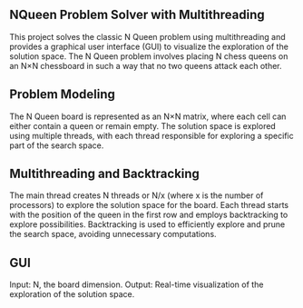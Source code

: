 ##  NQueen Problem Solver with Multithreading

This project solves the classic N Queen problem using multithreading and provides a graphical user interface (GUI) to visualize the exploration of the solution space. The N Queen problem involves placing N chess queens on an N×N chessboard in such a way that no two queens attack each other.

## Problem Modeling

The N Queen board is represented as an N×N matrix, where each cell can either contain a queen or remain empty. The solution space is explored using multiple threads, with each thread responsible for exploring a specific part of the search space.

## Multithreading and Backtracking

The main thread creates N threads or N/x (where x is the number of processors) to explore the solution space for the board.
Each thread starts with the position of the queen in the first row and employs backtracking to explore possibilities.
Backtracking is used to efficiently explore and prune the search space, avoiding unnecessary computations.

## GUI
Input: N, the board dimension.
Output: Real-time visualization of the exploration of the solution space.
